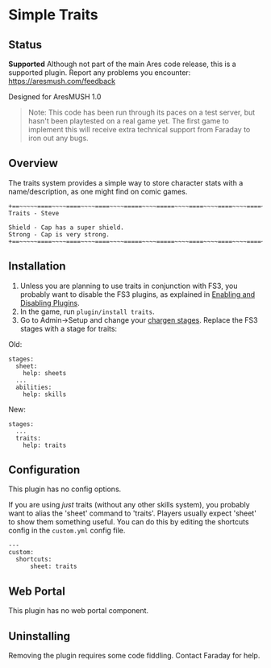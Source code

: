 # Simple Traits

## Status

**Supported** Although not part of the main Ares code release, this is a supported plugin.  Report any problems you encounter: https://aresmush.com/feedback

Designed for AresMUSH 1.0

> Note: This code has been run through its paces on a test server, but hasn't been playtested on a real game yet.   The first game to implement this will receive extra technical support from Faraday to iron out any bugs.

## Overview

The traits system provides a simple way to store character stats with a name/description, as one might find on comic games.

    +==~~~~~====~~~~====~~~~====~~~~=====~~~~=====~~~~====~~~~====~~~~====~~~~~==+
    Traits - Steve
    
    Shield - Cap has a super shield.
    Strong - Cap is very strong.
    +==~~~~~====~~~~====~~~~====~~~~=====~~~~=====~~~~====~~~~====~~~~====~~~~~==+

## Installation

1. Unless you are planning to use traits in conjunction with FS3, you probably want to disable the FS3 plugins, as explained in [Enabling and Disabling Plugins](https://aresmush.com/tutorials/config/plugins/).
2. In the game, run `plugin/install traits`.
3. Go to Admin->Setup and change your [chargen stages](https://aresmush.com/tutorials/config/chargen.html).  Replace the FS3 stages with a stage for traits:

Old:

    stages:
      sheet:
        help: sheets
      ...
      abilities:
        help: skills

New:

    stages:
      ...
      traits:
        help: traits

## Configuration

This plugin has no config options.

If you are using _just_ traits (without any other skills system), you probably want to alias the 'sheet' command to 'traits'.   Players usually expect 'sheet' to show them something useful.  You can do this by editing the shortcuts config in the `custom.yml` config file.

    ---
    custom:
      shortcuts:
          sheet: traits



## Web Portal

This plugin has no web portal component.

## Uninstalling

Removing the plugin requires some code fiddling.  Contact Faraday for help.